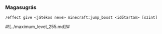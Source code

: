 ### Magasugrás

```
/effect give <játékos neve> minecraft:jump_boost <időtartam> [szint]
```

#![../maximum_level_255.md]!#